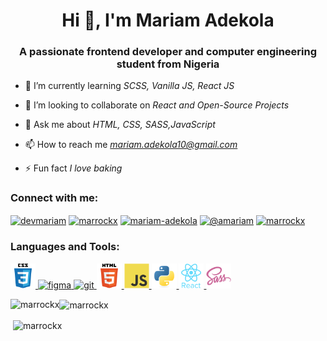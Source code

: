 <!-- ### Hi there 👋 -->

<!--
**Marrockx/Marrockx** is a ✨ _special_ ✨ repository because its `README.md` (this file) appears on your GitHub profile.

Here are some ideas to get you started:

- 🔭 I’m currently working on ...
- 🌱 I’m currently learning ...
- 👯 I’m looking to collaborate on ...
- 🤔 I’m looking for help with ...
- 💬 Ask me about ...
- 📫 How to reach me: ...
- 😄 Pronouns: ...
- ⚡ Fun fact: ...
-->

<h1 align="center">Hi 👋, I'm Mariam Adekola</h1>
<h3 align="center">A passionate frontend developer and computer engineering student from Nigeria</h3>

<!-- <p align="left"> <img src="https://komarev.com/ghpvc/?username=marrockx&label=Profile%20views&color=0e75b6&style=flat" alt="marrockx" /> </p> -->

- 🌱 I’m currently learning *SCSS, Vanilla JS, React JS*

- 👯 I’m looking to collaborate on *React and Open-Source Projects*
- 💬 Ask me about *HTML, CSS, SASS,JavaScript*
- 📫 How to reach me *mariam.adekola10@gmail.com*
- ⚡ Fun fact *I love baking*

<h3 align="left">Connect with me:</h3>
<p align="left">
<a href="https://codepen.io/devmariam" target="blank"><img align="center" src="https://raw.githubusercontent.com/rahuldkjain/github-profile-readme-generator/master/src/images/icons/Social/codepen.svg" alt="devmariam" height="30" width="40" /></a>
<a href="https://twitter.com/marrockx" target="blank"><img align="center" src="https://raw.githubusercontent.com/rahuldkjain/github-profile-readme-generator/master/src/images/icons/Social/twitter.svg" alt="marrockx" height="30" width="40" /></a>
<a href="https://linkedin.com/in/mariam-adekola" target="blank"><img align="center" src="https://raw.githubusercontent.com/rahuldkjain/github-profile-readme-generator/master/src/images/icons/Social/linked-in-alt.svg" alt="mariam-adekola" height="30" width="40" /></a>
<a href="https://hashnode.com/@amariam" target="blank"><img align="center" src="https://raw.githubusercontent.com/rahuldkjain/github-profile-readme-generator/master/src/images/icons/Social/hashnode.svg" alt="@amariam" height="30" width="40" /></a>
<a href="https://www.leetcode.com/marrockx" target="blank"><img align="center" src="https://raw.githubusercontent.com/rahuldkjain/github-profile-readme-generator/master/src/images/icons/Social/leet-code.svg" alt="marrockx" height="30" width="40" /></a>
</p>

<h3 align="left">Languages and Tools:</h3>
<p align="left"> <a href="https://www.w3schools.com/css/" target="_blank" rel="noreferrer"> <img src="https://raw.githubusercontent.com/devicons/devicon/master/icons/css3/css3-original-wordmark.svg" alt="css3" width="40" height="40"/> </a> <a href="https://www.figma.com/" target="_blank" rel="noreferrer"> <img src="https://www.vectorlogo.zone/logos/figma/figma-icon.svg" alt="figma" width="40" height="40"/> </a> <a href="https://git-scm.com/" target="_blank" rel="noreferrer"> <img src="https://www.vectorlogo.zone/logos/git-scm/git-scm-icon.svg" alt="git" width="40" height="40"/> </a> <a href="https://www.w3.org/html/" target="_blank" rel="noreferrer"> <img src="https://raw.githubusercontent.com/devicons/devicon/master/icons/html5/html5-original-wordmark.svg" alt="html5" width="40" height="40"/> </a> <a href="https://developer.mozilla.org/en-US/docs/Web/JavaScript" target="_blank" rel="noreferrer"> <img src="https://raw.githubusercontent.com/devicons/devicon/master/icons/javascript/javascript-original.svg" alt="javascript" width="40" height="40"/> </a> <a href="https://www.python.org" target="_blank" rel="noreferrer"> <img src="https://raw.githubusercontent.com/devicons/devicon/master/icons/python/python-original.svg" alt="python" width="40" height="40"/> </a> <a href="https://reactjs.org/" target="_blank" rel="noreferrer"> <img src="https://raw.githubusercontent.com/devicons/devicon/master/icons/react/react-original-wordmark.svg" alt="react" width="40" height="40"/> </a> <a href="https://sass-lang.com" target="_blank" rel="noreferrer"> <img src="https://raw.githubusercontent.com/devicons/devicon/master/icons/sass/sass-original.svg" alt="sass" width="40" height="40"/> </a> </p>

<p><img align="left" src="https://github-readme-stats.vercel.app/api/top-langs?username=marrockx&show_icons=true&locale=en&layout=compact" alt="marrockx" /></p>

<p><img align="center" src="https://github-readme-streak-stats.herokuapp.com/?user=marrockx&" alt="marrockx" /></p>
<p>&nbsp;<img align="center" src="https://github-readme-stats.vercel.app/api?username=marrockx&show_icons=true&locale=en" alt="marrockx" /></p>



<!-- <h3 align="left">Support:</h3>
<p><a href="https://www.buymeacoffee.com/marrockx"> <img align="left" src="https://cdn.buymeacoffee.com/buttons/v2/default-yellow.png" height="50" width="210" alt="marrockx" /></a></p><br><br> -->
